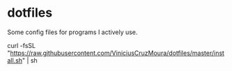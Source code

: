 # dotfiles

Some config files for programs I actively use.

curl -fsSL "https://raw.githubusercontent.com/ViniciusCruzMoura/dotfiles/master/install.sh" | sh
